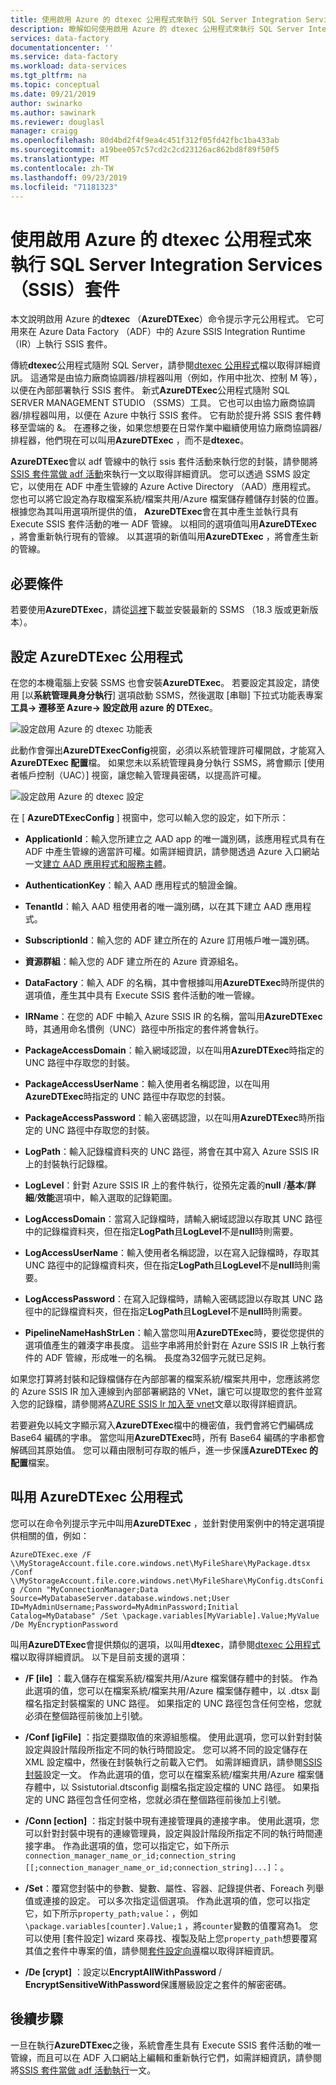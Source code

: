 ```yaml
---
title: 使用啟用 Azure 的 dtexec 公用程式來執行 SQL Server Integration Services （SSIS）套件 |Microsoft Docs
description: 瞭解如何使用啟用 Azure 的 dtexec 公用程式來執行 SQL Server Integration Services （SSIS）套件。
services: data-factory
documentationcenter: ''
ms.service: data-factory
ms.workload: data-services
ms.tgt_pltfrm: na
ms.topic: conceptual
ms.date: 09/21/2019
author: swinarko
ms.author: sawinark
ms.reviewer: douglasl
manager: craigg
ms.openlocfilehash: 80d4bd2f4f9ea4c451f312f05fd42fbc1ba433ab
ms.sourcegitcommit: a19bee057c57cd2c2cd23126ac862bd8f89f50f5
ms.translationtype: MT
ms.contentlocale: zh-TW
ms.lasthandoff: 09/23/2019
ms.locfileid: "71181323"
---
```

# <a name="run-sql-server-integration-services-ssis-packages-with-azure-enabled-dtexec-utility"></a>使用啟用 Azure 的 dtexec 公用程式來執行 SQL Server Integration Services （SSIS）套件
本文說明啟用 Azure 的**dtexec** （**AzureDTExec**）命令提示字元公用程式。  它可用來在 Azure Data Factory （ADF）中的 Azure SSIS Integration Runtime （IR）上執行 SSIS 套件。

傳統**dtexec**公用程式隨附 SQL Server，請參閱[dtexec 公用程式](https://docs.microsoft.com/sql/integration-services/packages/dtexec-utility?view=sql-server-2017)檔以取得詳細資訊。  這通常是由協力廠商協調器/排程器叫用（例如，作用中批次、控制 M 等），以便在內部部署執行 SSIS 套件。  新式**AzureDTExec**公用程式隨附 SQL SERVER MANAGEMENT STUDIO （SSMS）工具。  它也可以由協力廠商協調器/排程器叫用，以便在 Azure 中執行 SSIS 套件。  它有助於提升將 SSIS 套件轉移至雲端的 &。  在遷移之後，如果您想要在日常作業中繼續使用協力廠商協調器/排程器，他們現在可以叫用**AzureDTExec** ，而不是**dtexec**。

**AzureDTExec**會以 adf 管線中的執行 ssis 套件活動來執行您的封裝，請參閱將[SSIS 套件當做 adf 活動](https://docs.microsoft.com/azure/data-factory/how-to-invoke-ssis-package-ssis-activity)來執行一文以取得詳細資訊。  您可以透過 SSMS 設定它，以使用在 ADF 中產生管線的 Azure Active Directory （AAD）應用程式。  您也可以將它設定為存取檔案系統/檔案共用/Azure 檔案儲存體儲存封裝的位置。  根據您為其叫用選項所提供的值， **AzureDTExec**會在其中產生並執行具有 Execute SSIS 套件活動的唯一 ADF 管線。  以相同的選項值叫用**AzureDTExec** ，將會重新執行現有的管線。  以其選項的新值叫用**AzureDTExec** ，將會產生新的管線。

## <a name="prerequisites"></a>必要條件
若要使用**AzureDTExec**，請從[這裡](https://docs.microsoft.com/sql/ssms/download-sql-server-management-studio-ssms?view=sql-server-2017)下載並安裝最新的 SSMS （18.3 版或更新版本）。

## <a name="configure-azuredtexec-utility"></a>設定 AzureDTExec 公用程式
在您的本機電腦上安裝 SSMS 也會安裝**AzureDTExec**。  若要設定其設定，請使用 [以**系統管理員身分執行**] 選項啟動 SSMS，然後選取 [串聯] 下拉式功能表專案**工具-> 遷移至 Azure-> 設定啟用 azure 的 DTExec**。

![設定啟用 Azure 的 dtexec 功能表](media/how-to-invoke-ssis-package-azure-enabled-dtexec/ssms-azure-enabled-dtexec-menu.png)

此動作會彈出**AzureDTExecConfig**視窗，必須以系統管理許可權開啟，才能寫入**AzureDTExec 配置**檔。  如果您未以系統管理員身分執行 SSMS，將會顯示 [使用者帳戶控制（UAC）] 視窗，讓您輸入管理員密碼，以提高許可權。

![設定啟用 Azure 的 dtexec 設定](media/how-to-invoke-ssis-package-azure-enabled-dtexec/ssms-azure-enabled-dtexec-settings.png)

在 [ **AzureDTExecConfig** ] 視窗中，您可以輸入您的設定，如下所示：

- **ApplicationId**：輸入您所建立之 AAD app 的唯一識別碼，該應用程式具有在 ADF 中產生管線的適當許可權。如需詳細資訊，請參閱透過 Azure 入口網站一文[建立 AAD 應用程式和服務主體](https://docs.microsoft.com/azure/active-directory/develop/howto-create-service-principal-portal)。

- **AuthenticationKey**：輸入 AAD 應用程式的驗證金鑰。

- **TenantId**：輸入 AAD 租使用者的唯一識別碼，以在其下建立 AAD 應用程式。

- **SubscriptionId**：輸入您的 ADF 建立所在的 Azure 訂用帳戶唯一識別碼。

- **資源群組**：輸入您的 ADF 建立所在的 Azure 資源組名。

- **DataFactory**：輸入 ADF 的名稱，其中會根據叫用**AzureDTExec**時所提供的選項值，產生其中具有 Execute SSIS 套件活動的唯一管線。

- **IRName**：在您的 ADF 中輸入 Azure SSIS IR 的名稱，當叫用**AzureDTExec**時，其通用命名慣例（UNC）路徑中所指定的套件將會執行。

- **PackageAccessDomain**：輸入網域認證，以在叫用**AzureDTExec**時指定的 UNC 路徑中存取您的封裝。

- **PackageAccessUserName**：輸入使用者名稱認證，以在叫用**AzureDTExec**時指定的 UNC 路徑中存取您的封裝。

- **PackageAccessPassword**：輸入密碼認證，以在叫用**AzureDTExec**時所指定的 UNC 路徑中存取您的封裝。

- **LogPath**：輸入記錄檔資料夾的 UNC 路徑，將會在其中寫入 Azure SSIS IR 上的封裝執行記錄檔。

- **LogLevel**：針對 Azure SSIS IR 上的套件執行，從預先定義的**null** /**基本**/**詳細**/**效能**選項中，輸入選取的記錄範圍。

- **LogAccessDomain**：當寫入記錄檔時，請輸入網域認證以存取其 UNC 路徑中的記錄檔資料夾，但在指定**LogPath**且**LogLevel**不是**null**時則需要。

- **LogAccessUserName**：輸入使用者名稱認證，以在寫入記錄檔時，存取其 UNC 路徑中的記錄檔資料夾，但在指定**LogPath**且**LogLevel**不是**null**時則需要。

- **LogAccessPassword**：在寫入記錄檔時，請輸入密碼認證以存取其 UNC 路徑中的記錄檔資料夾，但在指定**LogPath**且**LogLevel**不是**null**時則需要。

- **PipelineNameHashStrLen**：輸入當您叫用**AzureDTExec**時，要從您提供的選項值產生的雜湊字串長度。  這些字串將用於針對在 Azure SSIS IR 上執行套件的 ADF 管線，形成唯一的名稱。  長度為32個字元就已足夠。

如果您打算將封裝和記錄檔儲存在內部部署的檔案系統/檔案共用中，您應該將您的 Azure SSIS IR 加入連線到內部部署網路的 VNet，讓它可以提取您的套件並寫入您的記錄檔，請參閱將[AZURE SSIS Ir 加入至 vnet](https://docs.microsoft.com/azure/data-factory/join-azure-ssis-integration-runtime-virtual-network)文章以取得詳細資訊。

若要避免以純文字顯示寫入**AzureDTExec**檔中的機密值，我們會將它們編碼成 Base64 編碼的字串。  當您叫用**AzureDTExec**時，所有 Base64 編碼的字串都會解碼回其原始值。  您可以藉由限制可存取的帳戶，進一步保護**AzureDTExec 的配置**檔案。

## <a name="invoke-azuredtexec-utility"></a>叫用 AzureDTExec 公用程式
您可以在命令列提示字元中叫用**AzureDTExec** ，並針對使用案例中的特定選項提供相關的值，例如：

`AzureDTExec.exe
  /F \\MyStorageAccount.file.core.windows.net\MyFileShare\MyPackage.dtsx
  /Conf \\MyStorageAccount.file.core.windows.net\MyFileShare\MyConfig.dtsConfig
  /Conn "MyConnectionManager;Data Source=MyDatabaseServer.database.windows.net;User ID=MyAdminUsername;Password=MyAdminPassword;Initial Catalog=MyDatabase"
  /Set \package.variables[MyVariable].Value;MyValue
  /De MyEncryptionPassword`

叫用**AzureDTExec**會提供類似的選項，以叫用**dtexec**，請參閱[dtexec 公用程式](https://docs.microsoft.com/sql/integration-services/packages/dtexec-utility?view=sql-server-2017)檔以取得詳細資訊。  以下是目前支援的選項：

- **/F [ile]** ：載入儲存在檔案系統/檔案共用/Azure 檔案儲存體中的封裝。  作為此選項的值，您可以在檔案系統/檔案共用/Azure 檔案儲存體中，以 .dtsx 副檔名指定封裝檔案的 UNC 路徑。  如果指定的 UNC 路徑包含任何空格，您就必須在整個路徑前後加上引號。

- **/Conf [igFile]** ：指定要擷取值的來源組態檔。  使用此選項，您可以針對封裝設定與設計階段所指定不同的執行時間設定。  您可以將不同的設定儲存在 XML 設定檔中，然後在封裝執行之前載入它們。  如需詳細資訊，請參閱[SSIS 封裝](https://docs.microsoft.com/sql/integration-services/packages/package-configurations?view=sql-server-2017)設定一文。  作為此選項的值，您可以在檔案系統/檔案共用/Azure 檔案儲存體中，以 Ssistutorial.dtsconfig 副檔名指定設定檔的 UNC 路徑。  如果指定的 UNC 路徑包含任何空格，您就必須在整個路徑前後加上引號。

- **/Conn [ection]** ：指定封裝中現有連接管理員的連接字串。  使用此選項，您可以針對封裝中現有的連線管理員，設定與設計階段所指定不同的執行時間連接字串。  作為此選項的值，您可以指定它，如下所示`connection_manager_name_or_id;connection_string [[;connection_manager_name_or_id;connection_string]...]`：。

- **/Set**：覆寫您封裝中的參數、變數、屬性、容器、記錄提供者、Foreach 列舉值或連接的設定。  可以多次指定這個選項。  作為此選項的值，您可以指定它，如下所示`property_path;value`：，例如`\package.variables[counter].Value;1` ，將`counter`變數的值覆寫為1。  您可以使用 [套件設定] wizard 來尋找、複製及貼上您`property_path`想要覆寫其值之套件中專案的值，請參閱[套件設定向導](https://docs.microsoft.com/sql/integration-services/package-configuration-wizard-ui-reference?view=sql-server-2014)檔以取得詳細資訊。

- **/De [crypt]** ：設定以**EncryptAllWithPassword** / **EncryptSensitiveWithPassword**保護層級設定之套件的解密密碼。

## <a name="next-steps"></a>後續步驟
一旦在執行**AzureDTExec**之後，系統會產生具有 Execute SSIS 套件活動的唯一管線，而且可以在 ADF 入口網站上編輯和重新執行它們，如需詳細資訊，請參閱將[SSIS 套件當做 adf 活動執行](https://docs.microsoft.com/azure/data-factory/how-to-invoke-ssis-package-ssis-activity)一文。
